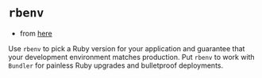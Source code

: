 # `rbenv`

* from [here](https://github.com/rbenv/rbenv)

Use `rbenv` to pick a Ruby version for your application and guarantee that your
development environment matches production. Put `rbenv` to work with `Bundler` for
painless Ruby upgrades and bulletproof deployments.

